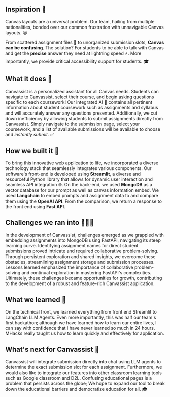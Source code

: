 ## Inspiration 🌟
Canvas layouts are a universal problem. Our team, hailing from multiple nationalities, bonded over our common frustration with unnavigable Canvas layouts. 😵

From scattered assignment files 📂 to unorganized submission slots, **Canvas can be confusing**. The solution? For students to be able to talk with Canvas and get the **precise** answer they need at lightning speed ⚡. More importantly, we provide critical accessibility support for students. 🎓

## What it does 🚀
Canvassist is a personalized assistant for all Canvas needs. Students can navigate to Canvassist, select their course, and begin asking questions specific to each coursework! Our integrated AI 🤖 contains all pertinent information about student coursework such as assignments and syllabus and will accurately answer any questions presented. Additionally, we cut down inefficiency by allowing students to submit assignments directly from Canvassist. Simply navigate to the submission page, select your coursework, and a list of available submissions will be available to choose and _instantly submit_. ✅

## How we built it 🔨
To bring this innovative web application to life, we incorporated a diverse technology stack that seamlessly integrates various components. Our software's front-end is developed using **Streamlit**, a diverse and resourceful Python library that allows for dynamic user interaction and seamless API integration 🌐. On the back-end, we used **MongoDB** as a vector database for our prompt as well as canvas information embed. We used **Langchain** to embed prompts and assignment data to and compare them using the **OpenAI API**. From the comparison, we return a response to the front end using **Fast API**.

## Challenges we ran into 🏃‍♂️💨
In the development of Canvassist, challenges emerged as we grappled with embedding assignments into MongoDB using FastAPI, navigating its steep learning curve. Identifying assignment names for direct student submissions proved intricate and required collaborative problem-solving. Through persistent exploration and shared insights, we overcome these obstacles, streamlining assignment storage and submission processes. Lessons learned emphasized the importance of collaborative problem-solving and continual exploration in mastering FastAPI's complexities. Ultimately, these challenges became opportunities for growth, contributing to the development of a robust and feature-rich Canvassist application.

## What we learned 🤔
On the technical front, we learned everything from front end Streamlit to LangChain LLM Agents. Even more importantly, this was half our team's first hackathon; although we have learned how to learn our entire lives, I can say with confidence that I have never learned so much in 24 hours. MHacks really taught us how to learn quickly and effectively for application.

## What's next for Canvassist 🌈
Canvassist will integrate submission directly into chat using LLM agents to determine the exact submission slot for each assignment. Furthermore, we would also like to integrate our features into other classroom learning tools such as Google classroom and D2L. Confusing educational pages is a problem that persists across the globe; We hope to expand our tool to break down the educational barriers and democratize education for all. 🎓
